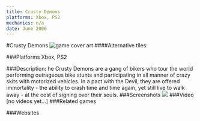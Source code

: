 ```yaml
---
title: Crusty Demons
platforms: Xbox, PS2
mechanics: n/a
date: June 2006
---
```

#Crusty Demons
![game cover art](//images.igdb.com/igdb/image/upload/t_cover_big/djggmng04xowxfw5afoj.jpg "Logo Title Text 1")
####Alternative tiles:

###Platforms
Xbox, PS2

###Description:
he Crusty Demons are a gang of bikers who tour the world performing outrageous bike stunts and participating in all manner of crazy skits with motorized vehicles. In a pact with the Devil, they are offered immortality - the ability to crash time and time again, yet still live to walk away - at the cost of signing over their souls.
###Screenshots
<a target="_blank" href="//images.igdb.com/igdb/image/upload/t_cover_big/wppviyp1utw2ym4grhqr.jpg"><img src="//images.igdb.com/igdb/image/upload/t_thumb/wppviyp1utw2ym4grhqr.jpg"/></a>
###Video
[no videos yet...]
###Related games

###Websites

